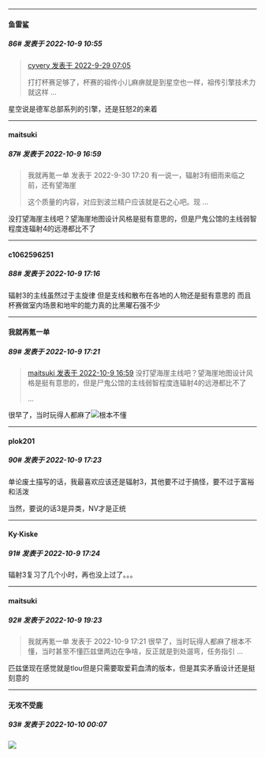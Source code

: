 

*****

####  鱼雷鲨  
##### 86#       发表于 2022-10-9 10:55

<blockquote><a href="httphttps://bbs.saraba1st.com/2b/forum.php?mod=redirect&amp;goto=findpost&amp;pid=57691675&amp;ptid=2097175" target="_blank">cyvery 发表于 2022-9-29 07:05</a>

打打杯赛足够了，杯赛的祖传小儿麻痹就是到星空也一样，祖传引擎技术力就这样 ...</blockquote>
星空说是德军总部系列的引擎，还是狂怒2的来着



*****

####  maitsuki  
##### 87#       发表于 2022-10-9 16:59

<blockquote>我就再氪一单 发表于 2022-9-30 17:20
有一说一，辐射3有细雨来临之前，还有望海崖

这个质量的内容，对应到波兰精户应该就是石之心吧。现 ...</blockquote>
没打望海崖主线吧？望海崖地图设计风格是挺有意思的，但是尸鬼公馆的主线弱智程度连辐射4的远港都比不了



*****

####  c1062596251  
##### 88#       发表于 2022-10-9 17:16

辐射3的主线虽然过于主旋律 但是支线和散布在各地的人物还是挺有意思的 而且杯赛做室内场景和地牢的能力真的比黑曜石强不少

*****

####  我就再氪一单  
##### 89#       发表于 2022-10-9 17:21

<blockquote><a href="httphttps://bbs.saraba1st.com/2b/forum.php?mod=redirect&amp;goto=findpost&amp;pid=57830333&amp;ptid=2097175" target="_blank">maitsuki 发表于 2022-10-9 16:59</a>
没打望海崖主线吧？望海崖地图设计风格是挺有意思的，但是尸鬼公馆的主线弱智程度连辐射4的远港都比不了

 ...</blockquote>
很早了，当时玩得人都麻了<img src="https://static.saraba1st.com/image/smiley/face2017/125.png" referrerpolicy="no-referrer">根本不懂

*****

####  plok201  
##### 90#       发表于 2022-10-9 17:23

单论废土描写的话，我最喜欢应该还是辐射3，其他要不过于搞怪，要不过于富裕和活泼

当然，要说的话3是异类，NV才是正统



*****

####  Ky·Kiske  
##### 91#       发表于 2022-10-9 17:24

辐射3复习了几个小时，再也没上过了。。。



*****

####  maitsuki  
##### 92#       发表于 2022-10-9 19:23

<blockquote>我就再氪一单 发表于 2022-10-9 17:21
很早了，当时玩得人都麻了根本不懂，当时甚至不懂匹兹堡两边在争啥，反正就是到处遛弯，任务指引 ...</blockquote>
匹兹堡现在感觉就是tlou但是只需要取爱莉血清的版本，但是其实矛盾设计还是挺刻意的



*****

####  无攻不受鹿  
##### 93#       发表于 2022-10-10 00:07

<img src="https://static.saraba1st.com/image/smiley/face2017/105.png" referrerpolicy="no-referrer">

